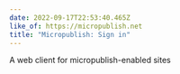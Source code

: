 ```yaml
---
date: 2022-09-17T22:53:40.465Z
like_of: https://micropublish.net
title: "Micropublish: Sign in"
---
```


A web client for micropublish-enabled sites
